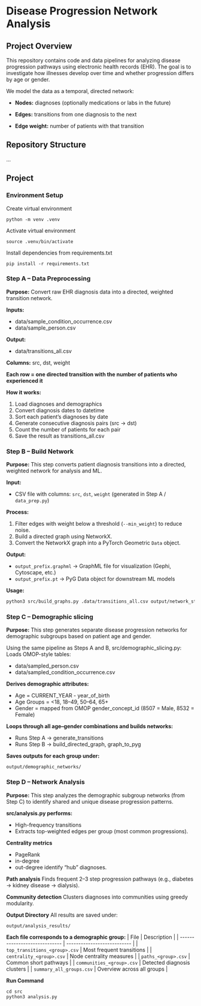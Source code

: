 # Disease Progression Network Analysis

## Project Overview

This repository contains code and data pipelines for analyzing disease progression pathways using electronic health records (EHR).
The goal is to investigate how illnesses develop over time and whether progression differs by age or gender.

We model the data as a temporal, directed network:

- **Nodes:** diagnoses (optionally medications or labs in the future)

- **Edges:** transitions from one diagnosis to the next

- **Edge weight:** number of patients with that transition

## Repository Structure
...  

## Project
### Environment Setup
Create virtual environment
```
python -m venv .venv
```
Activate virtual environment
```
source .venv/bin/activate
```
Install dependencies from requirements.txt
```
pip install -r requirements.txt
```


### Step A – Data Preprocessing

**Purpose:** Convert raw EHR diagnosis data into a directed, weighted transition network.

**Inputs:**
- data/sample_condition_occurrence.csv
- data/sample_person.csv

**Output:**
- data/transitions_all.csv

**Columns:** src, dst, weight

**Each row = one directed transition with the number of patients who experienced it**

**How it works:**
1. Load diagnoses and demographics
2. Convert diagnosis dates to datetime
3. Sort each patient’s diagnoses by date
4. Generate consecutive diagnosis pairs (src → dst)
5. Count the number of patients for each pair
6. Save the result as transitions_all.csv

### Step B – Build Network

**Purpose:** This step converts patient diagnosis transitions into a directed, weighted network for analysis and ML.

**Input:**  
- CSV file with columns: `src`, `dst`, `weight` (generated in Step A / `data_prep.py`)

**Process:**  
1. Filter edges with weight below a threshold (`--min_weight`) to reduce noise.  
2. Build a directed graph using NetworkX.  
3. Convert the NetworkX graph into a PyTorch Geometric `Data` object.

**Output:**  
- `output_prefix.graphml` → GraphML file for visualization (Gephi, Cytoscape, etc.)  
- `output_prefix.pt` → PyG Data object for downstream ML models

**Usage:**

```bash
python3 src/build_graphs.py .data/transitions_all.csv output/network_stageB --min_weight 1
```

### Step C – Demographic slicing
**Purpose:** This step generates separate disease progression networks for demographic subgroups based on patient age and gender.

Using the same pipeline as Steps A and B, src/demographic_slicing.py:
Loads OMOP-style tables:
- data/sampled_person.csv
- data/sampled_condition_occurrence.csv

**Derives demographic attributes:**
- Age = CURRENT_YEAR - year_of_birth
- Age Groups = <18, 18–49, 50–64, 65+
- Gender = mapped from OMOP gender_concept_id (8507 = Male, 8532 = Female)

**Loops through all age–gender combinations and builds networks:**
- Runs Step A → generate_transitions
- Runs Step B → build_directed_graph, graph_to_pyg

**Saves outputs for each group under:**
```
output/demographic_networks/
```

### Step D – Network Analysis

**Purpose:** This step analyzes the demographic subgroup networks (from Step C) to identify shared and unique disease progression patterns.

**src/analysis.py performs:**
- High-frequency transitions
- Extracts top-weighted edges per group (most common progressions).

**Centrality metrics**
- PageRank
- in-degree
- out-degree identify “hub” diagnoses.

**Path analysis**
Finds frequent 2–3 step progression pathways (e.g., diabetes → kidney disease → dialysis).

**Community detection**
Clusters diagnoses into communities using greedy modularity.

**Output Directory**
All results are saved under:
```
output/analysis_results/
```

**Each file corresponds to a demographic group:**
| File                          | Description                 |
| ----------------------------- | --------------------------- |
| `top_transitions_<group>.csv` | Most frequent transitions   |
| `centrality_<group>.csv`      | Node centrality measures    |
| `paths_<group>.csv`           | Common short pathways       |
| `communities_<group>.csv`     | Detected diagnosis clusters |
| `summary_all_groups.csv`      | Overview across all groups  | 

**Run Command**
```
cd src
python3 analysis.py
```
